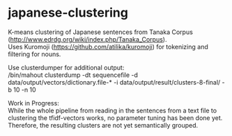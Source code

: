 japanese-clustering
===================

K-means clustering of Japanese sentences from Tanaka Corpus (http://www.edrdg.org/wiki/index.php/Tanaka_Corpus).  
Uses Kuromoji (https://github.com/atilika/kuromoji) for tokenizing and filtering for nouns.

Use clusterdumper for additional output:  
/bin/mahout clusterdump -dt sequencefile -d data/output/vectors/dictionary.file-* -i data/output/result/clusters-8-final/ -b 10 -n 10


Work in Progress:  
While the whole pipeline from reading in the sentences from a text file to clustering the tfidf-vectors works, 
no parameter tuning has been done yet. Therefore, the resulting clusters are not yet semantically grouped.
